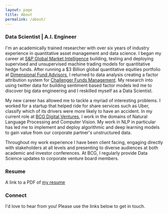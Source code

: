 ```yaml
---
layout: page
title: About
permalink: /about/
---
```


### Data Scientist | A.I. Engineer
I'm an academically trained researcher with over six years of industry experience in quantitative asset management and data science. I began my career at [S&P Global Market Intelligence](https://marketintelligence.spglobal.com/client-solutions/products/products/clarifi) building, testing and deploying supervised and unsupervised machine trading models for quantitative hedge funds. After running a $3 Billion global quantitative equities portfolio at [Dimensional Fund Advisors](https://au.dimensional.com/), I returned to data analysis creating a factor attribution system for [Challenger Funds Management](https://www.challenger.com.au/funds/index.asp). My research into using twitter data for building sentiment based factor models led me to discover big data engineering and I reskilled myself as a Data Scientist.

My new career has allowed me to tackle a myriad of interesting problems. I worked for a startup that helped ride for share services such as Uber, classify which of its drivers were more likely to have an accident. In my current role at [BCG Digital Ventures](https://bcgdv.com), I work in the domains of Natural Language Processing and Computer Vision. My work in NLP in particular has led me to implement and deploy algorithmic and deep learning models to gain value from our corporate partner's unstructured data.

Throughout my work experience I have been client facing, engaging directly with stakeholders at all levels and presenting to diverse audiences at both academic and investor conferences. At BCG, I regularly provide Data Science updates to corporate venture board members.

### Resume
A link to a PDF of [my resume](/AD_DS_Resume.pdf)

### Connect
I'd love to hear from you! Please use the links below to get in touch.

